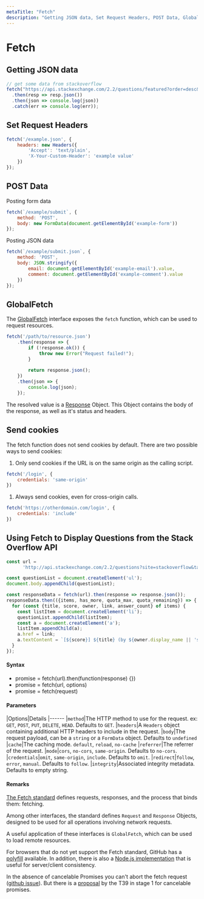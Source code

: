 ```yaml
---
metaTitle: "Fetch"
description: "Getting JSON data, Set Request Headers, POST Data, GlobalFetch, Send cookies, Using Fetch to Display Questions from the Stack Overflow API"
---
```


# Fetch



## Getting JSON data


```js
// get some data from stackoverflow
fetch("https://api.stackexchange.com/2.2/questions/featured?order=desc&sort=activity&site=stackoverflow")
  .then(resp => resp.json())
  .then(json => console.log(json))
  .catch(err => console.log(err));

```



## Set Request Headers


```js
fetch('/example.json', {
    headers: new Headers({
        'Accept': 'text/plain',
        'X-Your-Custom-Header': 'example value'
    })
});

```



## POST Data


Posting form data

```js
fetch(`/example/submit`, {
    method: 'POST',
    body: new FormData(document.getElementById('example-form'))
});

```

Posting JSON data

```js
fetch(`/example/submit.json`, {
    method: 'POST',
    body: JSON.stringify({
        email: document.getElementById('example-email').value,
        comment: document.getElementById('example-comment').value
    })
});

```



## GlobalFetch


The [GlobalFetch](https://fetch.spec.whatwg.org/#globalfetch) interface exposes the `fetch` function, which can be used to request resources.

```js
fetch('/path/to/resource.json')
    .then(response => {
        if (!response.ok()) {
            throw new Error("Request failed!");
        }
            
        return response.json();
    })
    .then(json => { 
        console.log(json);
    }); 

```

The resolved value is a [Response](https://fetch.spec.whatwg.org/#response-class) Object. This Object contains the body of the response, as well as it's status and headers.



## Send cookies


The fetch function does not send cookies by default. There are two possible ways to send cookies:

1. Only send cookies if the URL is on the same origin as the calling script.

```js
fetch('/login', {
    credentials: 'same-origin'
})

```


1. Always send cookies, even for cross-origin calls.

```js
fetch('https://otherdomain.com/login', {
    credentials: 'include'
})

```



## Using Fetch to Display Questions from the Stack Overflow API


```js
const url =
      'http://api.stackexchange.com/2.2/questions?site=stackoverflow&tagged=javascript';

const questionList = document.createElement('ul');
document.body.appendChild(questionList);

const responseData = fetch(url).then(response => response.json());
responseData.then(({items, has_more, quota_max, quota_remaining}) => {
  for (const {title, score, owner, link, answer_count} of items) {
    const listItem = document.createElement('li');
    questionList.appendChild(listItem);
    const a = document.createElement('a');
    listItem.appendChild(a);
    a.href = link;
    a.textContent = `[${score}] ${title} (by ${owner.display_name || 'somebody'})`
  }
});

```



#### Syntax


- promise = fetch(url).then(function(response) {})
- promise = fetch(url, options)
- promise = fetch(request)



#### Parameters


|Options|Details
|------
|`method`|The HTTP method to use for the request. ex: `GET`, `POST`, `PUT`, `DELETE`, `HEAD`. Defaults to `GET`.
|`headers`|A `Headers` object containing additional HTTP headers to include in the request.
|`body`|The request payload, can be a `string` or a `FormData` object. Defaults to `undefined`
|`cache`|The caching mode. `default`, `reload`, `no-cache`
|`referrer`|The referrer of the request.
|`mode`|`cors`, `no-cors`, `same-origin`. Defaults to `no-cors`.
|`credentials`|`omit`, `same-origin`, `include`. Defaults to `omit`.
|`redirect`|`follow`, `error`, `manual`. Defaults to `follow`.
|`integrity`|Associated integrity metadata. Defaults to empty string.



#### Remarks


[The Fetch standard](https://fetch.spec.whatwg.org) defines requests, responses, and the process that binds them: fetching.

Among other interfaces, the standard defines `Request` and `Response` Objects, designed to be used for all operations involving network requests.

A useful application of these interfaces is `GlobalFetch`, which can be used to load remote resources.

For browsers that do not yet support the Fetch standard, GitHub has a [polyfill](https://github.com/github/fetch) available. In addition, there is also a [Node.js implementation](https://github.com/bitinn/node-fetch) that is useful for server/client consistency.

In the absence of cancelable Promises you can't abort the fetch request ([github issue](https://github.com/whatwg/fetch/issues/27)). But there is a [proposal](https://github.com/domenic/cancelable-promise) by the T39 in stage 1 for cancelable promises.


